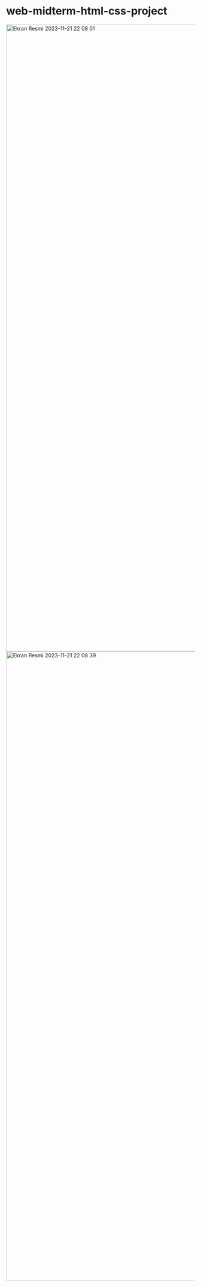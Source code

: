 # web-midterm-html-css-project





<img width="1671" alt="Ekran Resmi 2023-11-21 22 08 01" src="https://github.com/aycaisik/midterm-web/assets/117450558/8191dfa5-a6da-402e-9fdd-2c077ee779ba">

<img width="1677" alt="Ekran Resmi 2023-11-21 22 08 39" src="https://github.com/aycaisik/midterm-web/assets/117450558/50d500de-d55a-4441-a2a5-ad9c2f90f88c">
